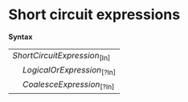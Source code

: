 # Short circuit expressions

**Syntax**

<table>
    <tr>
        <td colspan="2"><i>ShortCircuitExpression</i><sub>[In]</sub></td>
    </tr>
    <tr>
        <td>&nbsp;</td><td><i>LogicalOrExpression</i><sub>[?In]</sub></td>
    </tr>
    <tr>
        <td>&nbsp;</td><td><i>CoalesceExpression</i><sub>[?In]</sub></td>
    </tr>
</table>